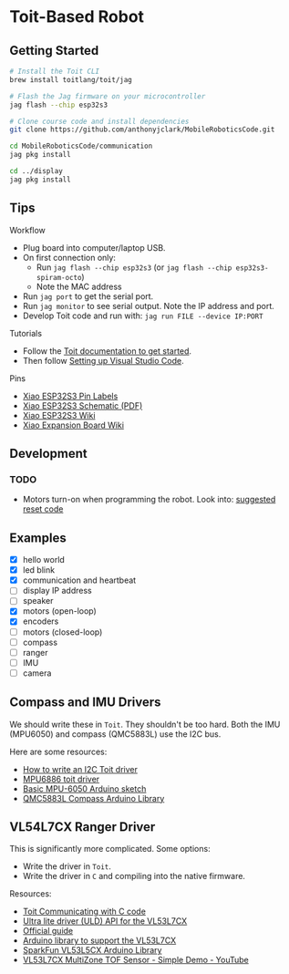 # Toit-Based Robot

## Getting Started

```bash
# Install the Toit CLI
brew install toitlang/toit/jag

# Flash the Jag firmware on your microcontroller
jag flash --chip esp32s3

# Clone course code and install dependencies
git clone https://github.com/anthonyjclark/MobileRoboticsCode.git

cd MobileRoboticsCode/communication
jag pkg install

cd ../display
jag pkg install
```

## Tips

Workflow

- Plug board into computer/laptop USB.
- On first connection only:
  - Run `jag flash --chip esp32s3` (or `jag flash --chip esp32s3-spiram-octo`)
  - Note the MAC address
- Run `jag port` to get the serial port.
- Run `jag monitor` to see serial output. Note the IP address and port.
- Develop Toit code and run with: `jag run FILE --device IP:PORT`

Tutorials

- Follow the [Toit documentation to get started](https://docs.toit.io/getstarted/device).
- Then follow [Setting up Visual Studio Code](https://docs.toit.io/tutorials/setup/ide).

Pins

- [Xiao ESP32S3 Pin Labels](https://github.com/espressif/arduino-esp32/blob/master/variants/XIAO_ESP32S3/pins_arduino.h)
- [Xiao ESP32S3 Schematic (PDF)](https://files.seeedstudio.com/wiki/SeeedStudio-XIAO-ESP32S3/res/XIAO_ESP32S3_SCH_v1.2.pdf)
- [Xiao ESP32S3 Wiki](https://wiki.seeedstudio.com/xiao_esp32s3_getting_started/)
- [Xiao Expansion Board Wiki](https://wiki.seeedstudio.com/Seeeduino-XIAO-Expansion-Board/)

## Development

### TODO

- Motors turn-on when programming the robot. Look into: [suggested reset code](https://github.com/toitlang/toit/blob/f9dc258d690782be551a8ff35fe8f8ae37ad85bc/src/resources/gpio_esp32.cc#L192)

## Examples

- [x] hello world
- [x] led blink
- [x] communication and heartbeat
- [ ] display IP address
- [ ] speaker
- [x] motors (open-loop)
- [x] encoders
- [ ] motors (closed-loop)
- [ ] compass
- [ ] ranger
- [ ] IMU
- [ ] camera

## Compass and IMU Drivers

We should write these in `Toit`. They shouldn't be too hard. Both the IMU (MPU6050) and compass (QMC5883L) use the I2C bus.

Here are some resources:

- [How to write an I2C Toit driver](https://docs.toit.io/peripherals/drivers/sparkfun_joystick)
- [MPU6886 toit driver](https://github.com/imliubo/mpu6886-toit)
- [Basic MPU-6050 Arduino sketch](https://github.com/kriswiner/MPU6050/tree/master)
- [QMC5883L Compass Arduino Library](https://github.com/mprograms/QMC5883LCompass)

## VL54L7CX Ranger Driver

This is significantly more complicated. Some options:

- Write the driver in `Toit`.
- Write the driver in `C` and compiling into the native firmware.

Resources:

- [Toit Communicating with C code](https://docs.toit.io/tutorials/misc/c-service)
- [Ultra lite driver (ULD) API for the VL53L7CX](https://www.st.com/en/embedded-software/stsw-img036.html)
- [Official guide](https://www.st.com/resource/en/user_manual/um3038-a-guide-to-using-the-vl53l7cx-timeofflight-multizone-ranging-sensor-with-90-fov-stmicroelectronics.pdf)
- [Arduino library to support the VL53L7CX](https://github.com/stm32duino/VL53L7CX)
- [SparkFun VL53L5CX Arduino Library](https://github.com/sparkfun/SparkFun_VL53L5CX_Arduino_Library)
- [VL53L7CX MultiZone TOF Sensor - Simple Demo - YouTube](https://www.youtube.com/watch?v=_qOaqZwT73s)

